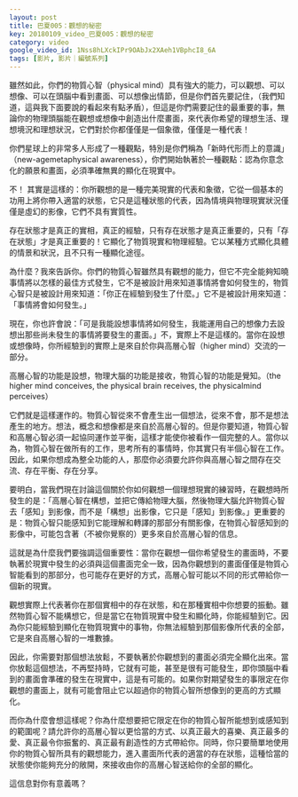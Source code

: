 ```yaml
---
layout: post
title: 巴夏005：觀想的秘密
key: 20180109_video_巴夏005：觀想的秘密
category: video
google_video_id: 1Nss8hLXckIPr9OAbJx2XAeh1VBphcI8_6A
tags: [影片, 影片｜編號系列]
---
```



雖然如此，你們的物質心智（physical mind）具有強大的能力，可以觀想、可以想像、可以在頭腦中看到畫面、可以想像出情節，但是你們首先要記住，（我們知道，這與我下面要說的看起來有點矛盾），但這是你們需要記住的最重要的事，無論你的物理頭腦能在觀想或想像中創造出什麼畫面，來代表你希望的理想生活、理想境況和理想狀況，它們對於你都僅僅是一個象徵，僅僅是一種代表！

你們星球上的非常多人形成了一種觀點，特別是你們稱為「新時代形而上的意識」（new-agemetaphysical awareness），你們開始執著於一種觀點：認為你意念化的願景和畫面，必須準確無異的顯化在現實中。

不！ 其實是這樣的：你所觀想的是一種完美現實的代表和象徵，它從一個基本的功用上將你帶入適當的狀態，它只是這種狀態的代表，因為情境與物理現實狀況僅僅是虛幻的影像，它們不具有實質性。

存在狀態才是真正的實相，真正的經驗，只有存在狀態才是真正重要的，只有「存在狀態」才是真正重要的！它顯化了物質現實和物理經驗。它以某種方式顯化具體的情景和狀況，且不只有一種顯化途徑。

為什麼？我來告訴你。你們的物質心智雖然具有觀想的能力，但它不完全能夠知曉事情將以怎樣的最佳方式發生，它不是被設計用來知道事情將會如何發生的，物質心智只是被設計用來知道：「你正在經驗到發生了什麼。」它不是被設計用來知道：「事情將會如何發生。」

現在，你也許會說：「可是我能設想事情將如何發生，我能運用自己的想像力去設想出那些尚未發生的事情將要發生的畫面。」不，實際上不是這樣的。當你在設想或想像時，你所經驗到的實際上是來自於你與高層心智（higher mind）交流的一部分。

高層心智的功能是設想，物理大腦的功能是接收，物質心智的功能是覺知。（the higher mind conceives, the physical brain receives, the physicalmind perceives）

它們就是這樣運作的。物質心智從來不會產生出一個想法，從來不會，那不是想法產生的地方。想法，概念和想像都是來自於高層心智的。但是你要知道，物質心智和高層心智必須一起協同運作並平衡，這樣才能使你被看作一個完整的人。當你以為，物質心智在做所有的工作，思考所有的事情時，你其實只有半個心智在工作。因此，如果你想成為整全功能的人，那麼你必須要允許你與高層心智之間存在交流、存在平衡、存在分享。

要明白，當我們現在討論這個關於你如何觀想一個理想現實的練習時，在觀想時所發生的是：「高層心智在構想，並把它傳給物理大腦，然後物理大腦允許物質心智去「感知」到影像，而不是「構想」出影像，它只是「感知」到影像。」更重要的是：物質心智只能感知到它能理解和轉譯的那部分有關影像，在物質心智感知到的影像中，可能包含著（不被你覺察的）更多來自於高層心智的信息。

這就是為什麼我們要強調這個重要性：當你在觀想一個你希望發生的畫面時，不要執著於現實中發生的必須與這個畫面完全一致，因為你觀想到的畫面僅僅是物質心智能看到的那部分，也可能存在更好的方式，高層心智可能以不同的形式帶給你一個新的現實。

觀想實際上代表著你在那個實相中的存在狀態，和在那種實相中你想要的振動。雖然物質心智不能構想它，但是當它在物質現實中發生和顯化時，你能經驗到它。因為你只能經驗到顯化在物質現實中的事物，你無法經驗到那個影像所代表的全部，它是來自高層心智的一堆數據。

因此，你需要對那個想法放鬆，不要執著於你觀想到的畫面必須完全顯化出來。當你放鬆這個想法，不再堅持時，它就有可能，甚至是很有可能發生，即你頭腦中看到的畫面會準確的發生在現實中，這是有可能的。如果你對期望發生的事限定在你觀想的畫面上，就有可能會阻止它以超過你的物質心智所想像到的更高的方式顯化。

而你為什麼會想這樣呢？你為什麼想要把它限定在你的物質心智所能想到或感知到的範圍呢？請允許你的高層心智以更恰當的方式、以真正最大的喜樂、真正最多的愛、真正最令你振奮的、真正最有創造性的方式帶給你。同時，你只要簡單地使用你的物質心智所具有的觀想能力，進入畫面所代表的適當的存在狀態，這種恰當的狀態使你能夠充分的敞開，來接收由你的高層心智送給你的全部的顯化。

這信息對你有意義嗎？
